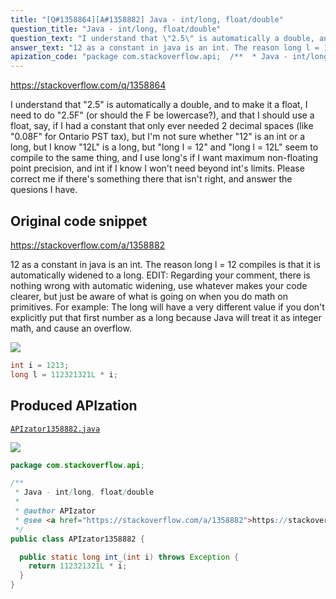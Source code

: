 ```yaml
---
title: "[Q#1358864][A#1358882] Java - int/long, float/double"
question_title: "Java - int/long, float/double"
question_text: "I understand that \"2.5\" is automatically a double, and to make it a float, I need to do \"2.5F\" (or should the F be lowercase?), and that I should use a float, say, if I had a constant that only ever needed 2 decimal spaces (like \"0.08F\" for Ontario PST tax), but I'm not sure whether \"12\" is an int or a long, but I know \"12L\" is a long, but \"long l = 12\" and \"long l = 12L\" seem to compile to the same thing, and I use long's if I want maximum non-floating point precision, and int if I know I won't need beyond int's limits. Please correct me if there's something there that isn't right, and answer the quesions I have."
answer_text: "12 as a constant in java is an int. The reason long l = 12 compiles is that it is automatically widened to a long. EDIT: Regarding your comment, there is nothing wrong with automatic widening, use whatever makes your code clearer, but just be aware of what is going on when you do math on primitives. For example: The long will have a very different value if you don't explicitly put that first number as a long because Java will treat it as integer math, and cause an overflow."
apization_code: "package com.stackoverflow.api;  /**  * Java - int/long, float/double  *  * @author APIzator  * @see <a href=\"https://stackoverflow.com/a/1358882\">https://stackoverflow.com/a/1358882</a>  */ public class APIzator1358882 {    public static long int_(int i) throws Exception {     return 112321321L * i;   } }"
---
```


https://stackoverflow.com/q/1358864

I understand that &quot;2.5&quot; is automatically a double, and to make it a float, I need to do &quot;2.5F&quot; (or should the F be lowercase?), and that I should use a float, say, if I had a constant that only ever needed 2 decimal spaces (like &quot;0.08F&quot; for Ontario PST tax), but I&#x27;m not sure whether &quot;12&quot; is an int or a long, but I know &quot;12L&quot; is a long, but &quot;long l = 12&quot; and &quot;long l = 12L&quot; seem to compile to the same thing, and I use long&#x27;s if I want maximum non-floating point precision, and int if I know I won&#x27;t need beyond int&#x27;s limits.
Please correct me if there&#x27;s something there that isn&#x27;t right, and answer the quesions I have.



## Original code snippet

https://stackoverflow.com/a/1358882

12 as a constant in java is an int.
The reason long l = 12 compiles is that it is automatically widened to a long.
EDIT: Regarding your comment, there is nothing wrong with automatic widening, use whatever makes your code clearer, but just be aware of what is going on when you do math on primitives. For example:
The long will have a very different value if you don&#x27;t explicitly put that first number as a long because Java will treat it as integer math, and cause an overflow.

<div class="code-logo"><img src="/stackoverflow.png" /></div>

```java
int i = 1213;
long l = 112321321L * i;
```

## Produced APIzation

[`APIzator1358882.java`](https://github.com/pasqualesalza/apization-temp-data/raw/master/search/APIzator1358882.java)

<div class="code-logo"><img src="/apizator.png" /></div>

```java
package com.stackoverflow.api;

/**
 * Java - int/long, float/double
 *
 * @author APIzator
 * @see <a href="https://stackoverflow.com/a/1358882">https://stackoverflow.com/a/1358882</a>
 */
public class APIzator1358882 {

  public static long int_(int i) throws Exception {
    return 112321321L * i;
  }
}

```